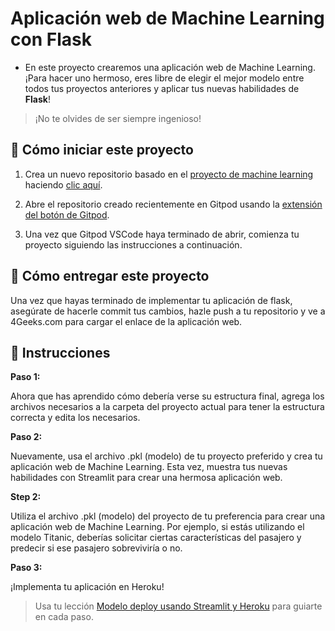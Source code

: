 <!-- hide -->
# Aplicación web de Machine Learning con Flask 
<!-- endhide -->

- En este proyecto crearemos una aplicación web de Machine Learning. ¡Para hacer uno hermoso, eres libre de elegir el mejor modelo entre todos tus proyectos anteriores y aplicar tus nuevas habilidades de **Flask**!  

> ¡No te olvides de ser siempre ingenioso!

## 🌱 Cómo iniciar este proyecto

1. Crea un nuevo repositorio basado en el [proyecto de machine learning](https://github.com/4GeeksAcademy/machine-learning-python-template/generate) haciendo [clic aquí](https://github.com/4GeeksAcademy/machine-learning-python-template).
2. Abre el repositorio creado recientemente en Gitpod usando la [extensión del botón de Gitpod](https://www.gitpod.io/docs/browser-extension/).

3. Una vez que Gitpod VSCode haya terminado de abrir, comienza tu proyecto siguiendo las instrucciones a continuación.

## 🚛 Cómo entregar este proyecto

Una vez que hayas terminado de implementar tu aplicación de flask, asegúrate de hacerle commit tus cambios, hazle push a tu repositorio y ve a 4Geeks.com para cargar el enlace de la aplicación web.

## 📝 Instrucciones

**Paso 1:**

Ahora que has aprendido cómo debería verse su estructura final, agrega los archivos necesarios a la carpeta del proyecto actual para tener la estructura correcta y edita los necesarios.

**Paso 2:**

Nuevamente, usa el archivo .pkl (modelo) de tu proyecto preferido y crea tu aplicación web de Machine Learning. Esta vez, muestra tus nuevas habilidades con Streamlit para crear una hermosa aplicación web.

**Step 2:**

Utiliza el archivo .pkl (modelo) del proyecto de tu preferencia para crear una aplicación web de Machine Learning. Por ejemplo, si estás utilizando el modelo Titanic, deberías solicitar ciertas características del pasajero y predecir si ese pasajero sobreviviría o no.

**Paso 3:**

¡Implementa tu aplicación en Heroku!

> Usa tu lección [Modelo deploy usando Streamlit y Heroku](https://github.com/4GeeksAcademy/machine-learning-content/blob/master/07-4d-ml_deploy/deploy-model-using-streamlit-and-heroku.md) para guiarte en cada paso.
